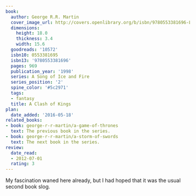 ```yaml
---
book:
  author: George R.R. Martin
  cover_image_url: http://covers.openlibrary.org/b/isbn/9780553381696-L.jpg
  dimensions:
    height: 18.0
    thickness: 3.4
    width: 15.6
  goodreads: '10572'
  isbn10: 0553381695
  isbn13: '9780553381696'
  pages: 969
  publication_year: '1998'
  series: A Song of Ice and Fire
  series_position: '2'
  spine_color: '#5c2971'
  tags:
  - fantasy
  title: A Clash of Kings
plan:
  date_added: '2016-05-18'
related_books:
- book: george-r-r-martin/a-game-of-thrones
  text: The previous book in the series.
- book: george-r-r-martin/a-storm-of-swords
  text: The next book in the series.
review:
  date_read:
  - 2012-07-01
  rating: 3
---
```


My fascination waned here already, but I had hoped that it was the usual second book slog.
